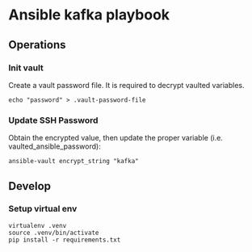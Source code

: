 
# Ansible kafka playbook


## Operations

### Init vault 

Create a vault password file. It is required to decrypt vaulted variables.

```
echo "password" > .vault-password-file
```

### Update SSH Password

Obtain the encrypted value, then update the proper variable (i.e. vaulted_ansible_password):

```
ansible-vault encrypt_string "kafka"
```


## Develop

### Setup virtual env

```
virtualenv .venv
source .venv/bin/activate
pip install -r requirements.txt
```